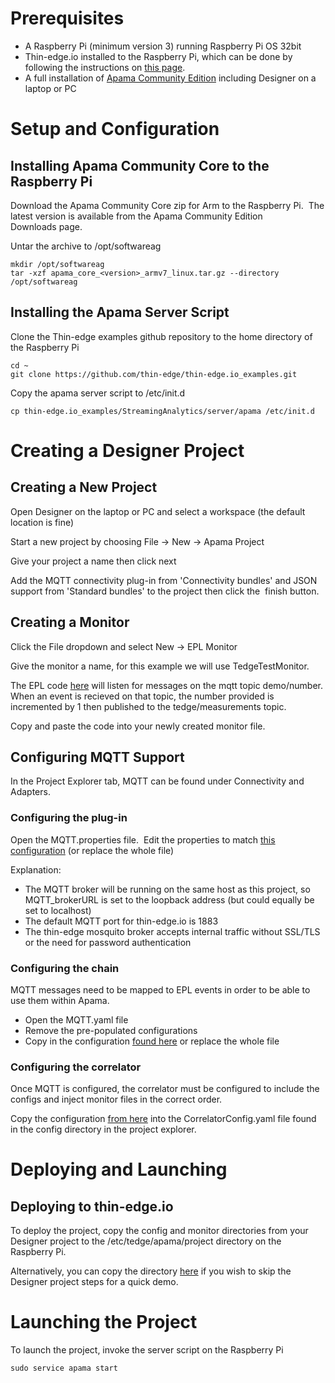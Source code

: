 # Prerequisites

- A Raspberry Pi (minimum version 3) running Raspberry Pi OS 32bit 
- Thin-edge.io installed to the Raspberry Pi, which can be done by following the instructions on [this page](https://github.com/thin-edge/thin-edge.io/blob/main/docs/src/howto-guides/002_installation.md).
- A full installation of [Apama Community Edition](https://apamacommunity.com) including Designer on a laptop or PC


# Setup and Configuration
## Installing Apama Community Core to the Raspberry Pi
Download the Apama Community Core zip for Arm to the Raspberry Pi.  The latest version is available from the Apama Community Edition Downloads page.

Untar the archive to /opt/softwareag

```
mkdir /opt/softwareag
tar -xzf apama_core_<version>_armv7_linux.tar.gz --directory /opt/softwareag
```

## Installing the Apama Server Script
Clone the Thin-edge examples github repository to the home directory of the Raspberry Pi

```
cd ~
git clone https://github.com/thin-edge/thin-edge.io_examples.git
```

Copy the apama server script to /etc/init.d

```
cp thin-edge.io_examples/StreamingAnalytics/server/apama /etc/init.d
```

# Creating a Designer Project
## Creating a New Project
Open Designer on the laptop or PC and select a workspace (the default location is fine)

Start a new project by choosing File → New → Apama Project

Give your project a name then click next

Add the MQTT connectivity plug-in from 'Connectivity bundles' and JSON support from 'Standard bundles' to the project then click the  finish button.

## Creating a Monitor
Click the File dropdown and select New → EPL Monitor

Give the monitor a name, for this example we will use TedgeTestMonitor.  

The EPL code [here](src/Instructions/project/monitors/TedgeTestMonitor.mon) will listen for messages on the mqtt topic demo/number.  When an event is recieved on that topic, the number provided is incremented by 1 then published to the tedge/measurements topic.

Copy and paste the code into your newly created monitor file.

## Configuring MQTT Support
In the Project Explorer tab, MQTT can be found under Connectivity and Adapters. 

### Configuring the plug-in
Open the MQTT.properties file.  Edit the properties to match [this configuration](src/Instructions/project/config/connectivity/MQTT/MQTT.properties) (or replace the whole file)

Explanation:

- The MQTT broker will be running on the same host as this project, so MQTT_brokerURL is set to the loopback address (but could equally be set to localhost)
- The default MQTT port for thin-edge.io is 1883
- The thin-edge mosquito broker accepts internal traffic without SSL/TLS or the need for password authentication

### Configuring the chain
MQTT messages need to be mapped to EPL events in order to be able to use them within Apama.  
- Open the MQTT.yaml file
- Remove the pre-populated configurations
- Copy in the configuration [found here](src/Instructions/project/config/connectivity/MQTT/MQTT.yaml) or replace the whole file

### Configuring the correlator
Once MQTT is configured, the correlator must be configured to include the configs and inject monitor files in the correct order.

Copy the configuration [from here](src/Instructions/project/config/CorrelatorConfig.yaml) into the CorrelatorConfig.yaml file found in the config directory in the project explorer.
# Deploying and Launching

## Deploying to thin-edge.io
To deploy the project, copy the config and monitor directories from your Designer project to the /etc/tedge/apama/project directory on the Raspberry Pi.

Alternatively, you can copy the directory [here](src/Instructions/project)  if you wish to skip the Designer project steps for a quick demo.


# Launching the Project
To launch the project, invoke the server script on the Raspberry Pi

`sudo service apama start`
